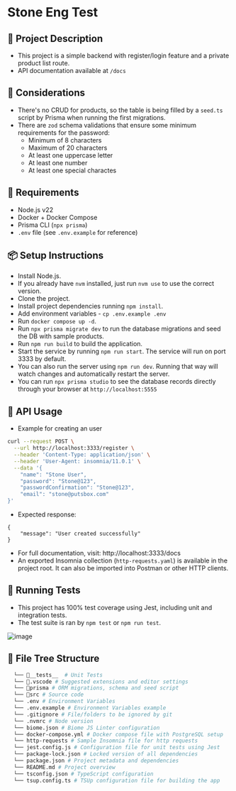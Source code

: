 # Stone Eng Test

## 📌 Project Description
- This project is a simple backend with register/login feature and a private product list route.
- API documentation available at `/docs`

## 🤔 Considerations
- There's no CRUD for products, so the table is being filled by a `seed.ts` script by Prisma when running the first migrations.
- There are `zod` schema validations that ensure some minimum requirements for the password:
  - Minimum of 8 characters
  - Maximum of 20 characters
  - At least one uppercase letter
  - At least one number
  - At least one special charactes

## 🚀 Requirements
- Node.js v22
- Docker + Docker Compose
- Prisma CLI (`npx prisma`)
- `.env` file (see `.env.example` for reference)

## 📦 Setup Instructions

- Install Node.js.
- If you already have `nvm` installed, just run `nvm use` to use the correct version.
- Clone the project.
- Install project dependencies running `npm install`.
- Add environment variables - `cp .env.example .env`
- Run `docker compose up -d`.
- Run `npx prisma migrate dev` to run the database migrations and seed the DB with sample products.
- Run `npm run build` to build the application.
- Start the service by running `npm run start`. The service will run on port 3333 by default.
- You can also run the server using `npm run dev`. Running that way will watch changes and automatically restart the server.
- You can run `npx prisma studio` to see the database records directly through your browser at `http://localhost:5555`

## 📖 API Usage
- Example for creating an user
```bash
curl --request POST \
  --url http://localhost:3333/register \
  --header 'Content-Type: application/json' \
  --header 'User-Agent: insomnia/11.0.1' \
  --data '{
	"name": "Stone User",
	"password": "Stone@123",
	"passwordConfirmation": "Stone@123",
	"email": "stone@putsbox.com"
}'
```
- Expected response:
```
{
	"message": "User created successfully"
}
```
- For full documentation, visit: http://localhost:3333/docs
- An exported Insomnia collection (`http-requests.yaml`) is available in the project root. It can also be imported into Postman or other HTTP clients.

## 🧪 Running Tests
- This project has 100% test coverage using Jest, including unit and integration tests.
- The test suite is ran by `npm test` or `npm run test`.

![image](https://github.com/user-attachments/assets/b91ddaec-676f-48c4-b972-aece1ad040ab)


## 📁 File Tree Structure

```bash
  └── 📁__tests__  # Unit Tests
  └── 📁.vscode # Suggested extensions and editor settings
  └── 📁prisma # ORM migrations, schema and seed script
  └── 📁src # Source code
  └── .env # Environment Variables
  └── .env.example # Environment Variables example
  └── .gitignore # File/folders to be ignored by git
  └── .nvmrc # Node version
  └── biome.json # Biome JS Linter configuration
  └── docker-compose.yml # Docker compose file with PostgreSQL setup
  └── http-requests # Sample Insomnia file for http requests
  └── jest.config.js # Configuration file for unit tests using Jest
  └── package-lock.json # Locked version of all dependencies
  └── package.json # Project metadata and dependencies
  └── README.md # Project overview
  └── tsconfig.json # TypeScript configuration
  └── tsup.config.ts # TSUp configuration file for building the app
```

